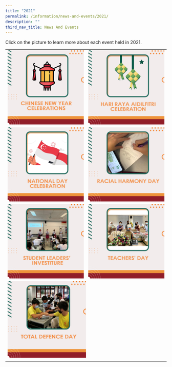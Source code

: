 ```yaml
---
title: "2021"
permalink: /information/news-and-events/2021/
description: ""
third_nav_title: News And Events
---
```

<p>Click on the picture to learn more about each event held in 2021.</p>
<table>
<tbody>
<tr>
<td><a href="/information/news-and-events/2021/chinese-new-year-celebrations"><img src="/images/2021a.jpg"></a></td>
<td><a href="/information/news-and-events/2021/hari-raya-aidilfitri-celebration"><img src="/images/2021b.jpg"></a></td>
</tr>
<tr>
<td><a href="/information/news-and-events/2021/national-day-celebration"><img src="/images/2021c.jpg"></a></td>
<td><a href="/information/news-and-events/2021/racial-harmony-day"><img src="/images/2021d.jpg"></a></td>
</tr>
<tr>
<td><a href="/information/news-and-events/2021/student-leaders-investiture"><img src="/images/2021e.jpg"></a></td>
<td><a href="/information/news-and-events/2021/teachers-day"><img src="/images/2021f.jpg"></a></td>
</tr>
<tr>
<td colspan="2"><a href="/information/news-and-events/2021/total-defence-day"><img style="width: 50%;" src="/images/2021g.jpg"></a></td>
</tr>
<tr>
<td style="text-align: center;" colspan="2"></td></tr></tbody></table>